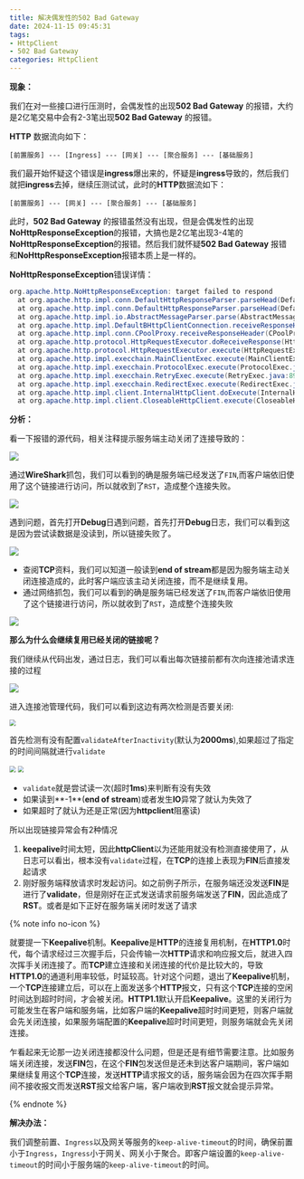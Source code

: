 ```yaml
---
title: 解决偶发性的502 Bad Gateway
date: 2024-11-15 09:45:31
tags:
- HttpClient
- 502 Bad Gateway
categories: HttpClient
---
```


**现象：**

我们在对一些接口进行压测时，会偶发性的出现**502 Bad Gateway** 的报错，大约是2亿笔交易中会有2-3笔出现**502 Bad Gateway** 的报错。

**HTTP** 数据流向如下：

```
[前置服务] --- [Ingress] --- [网关] --- [聚合服务] --- [基础服务]
```

我们最开始怀疑这个错误是**ingress**爆出来的，怀疑是**ingress**导致的，然后我们就把**ingress**去掉，继续压测试试，此时的**HTTP**数据流如下：

```
[前置服务] --- [网关] --- [聚合服务] --- [基础服务]
```

此时，**502 Bad Gateway** 的报错虽然没有出现，但是会偶发性的出现**NoHttpResponseException**的报错，大搞也是2亿笔出现3-4笔的**NoHttpResponseException**的报错。然后我们就怀疑**502 Bad Gateway** 报错和**NoHttpResponseException**报错本质上是一样的。

**NoHttpResponseException**错误详情：

```java
org.apache.http.NoHttpResponseException: target failed to respond
  at org.apache.http.impl.conn.DefaultHttpResponseParser.parseHead(DefaultHttpResponseParser.java:141)
  at org.apache.http.impl.conn.DefaultHttpResponseParser.parseHead(DefaultHttpResponseParser.java:56)
  at org.apache.http.impl.io.AbstractMessageParser.parse(AbstractMessageParser.java:259)
  at org.apache.http.impl.DefaultBHttpClientConnection.receiveResponseHeader(DefaultBHttpClientConnection.java:163)
  at org.apache.http.impl.conn.CPoolProxy.receiveResponseHeader(CPoolProxy.java:157)
  at org.apache.http.protocol.HttpRequestExecutor.doReceiveResponse(HttpRequestExecutor.java:273)
  at org.apache.http.protocol.HttpRequestExecutor.execute(HttpRequestExecutor.java:125)
  at org.apache.http.impl.execchain.MainClientExec.execute(MainClientExec.java:272)
  at org.apache.http.impl.execchain.ProtocolExec.execute(ProtocolExec.java:186)
  at org.apache.http.impl.execchain.RetryExec.execute(RetryExec.java:89)
  at org.apache.http.impl.execchain.RedirectExec.execute(RedirectExec.java:110)
  at org.apache.http.impl.client.InternalHttpClient.doExecute(InternalHttpClient.java:185)
  at org.apache.http.impl.client.CloseableHttpClient.execute(CloseableHttpClient.java:83)
```

**分析：**

看一下报错的源代码，相关注释提示服务端主动关闭了连接导致的：

![](https://myblob-pics.oss-cn-hangzhou.aliyuncs.com/2024/httpclient/nohttpresonseexception.png)

通过**WireShark**抓包，我们可以看到的确是服务端已经发送了`FIN`,而客户端依旧使用了这个链接进行访问，所以就收到了`RST`，造成整个连接失败。

![](https://myblob-pics.oss-cn-hangzhou.aliyuncs.com/2024/httpclient/tcpdump.png)

遇到问题，首先打开**Debug**日遇到问题，首先打开**Debug**日志，我们可以看到这是因为尝试读数据是没读到，所以链接失败了。

![](https://myblob-pics.oss-cn-hangzhou.aliyuncs.com/2024/httpclient/endofstream.png)

- 查阅**TCP**资料，我们可以知道一般读到**end of stream**都是因为服务端主动关闭连接造成的，此时客户端应该主动关闭连接，而不是继续复用。
- 通过网络抓包，我们可以看到的确是服务端已经发送了`FIN`,而客户端依旧使用了这个链接进行访问，所以就收到了`RST`，造成整个连接失败

![](https://myblob-pics.oss-cn-hangzhou.aliyuncs.com/2024/httpclient/wireshark.png)

**那么为什么会继续复用已经关闭的链接呢？**

我们继续从代码出发，通过日志，我们可以看出每次链接前都有次向连接池请求连接的过程

![](https://myblob-pics.oss-cn-hangzhou.aliyuncs.com/2024/httpclient/httpclient1.png)

进入连接池管理代码，我们可以看到这边有两次检测是否要关闭:

<img src="https://myblob-pics.oss-cn-hangzhou.aliyuncs.com/2024/httpclient/abstractconnpool.png" style="zoom:67%;" />

首先检测有没有配置`validateAfterInactivity`(默认为**2000ms**),如果超过了指定的时间间隔就进行`validate`

<img src="https://myblob-pics.oss-cn-hangzhou.aliyuncs.com/2024/httpclient/basicconnpool.png" style="zoom:67%;" />

<img src="https://myblob-pics.oss-cn-hangzhou.aliyuncs.com/2024/httpclient/bhttpconnectionbase.png" style="zoom:67%;" />

- `validate`就是尝试读一次(超时**1ms**)来判断有没有失效
- 如果读到**-1**(**end of stream**)或者发生**IO**异常了就认为失效了
- 如果超时了就认为还是正常(因为**httpclient**阻塞读)

所以出现链接异常会有2种情况

1. **keepalive**时间太短，因此**httpClient**以为还能用就没有检测直接使用了，从日志可以看出，根本没有`validate`过程，在**TCP**的连接上表现为**FIN**后直接发起请求
2. 刚好服务端释放请求时发起访问。如之前例子所示，在服务端还没发送**FIN**是进行了**validate**，但是刚好在正式发送请求前服务端发送了**FIN**，因此造成了**RST**。或者是如下正好在服务端关闭时发送了请求

{% note info no-icon %}

就要提一下**Keepalive**机制。**Keepalive**是**HTTP**的连接复用机制，在**HTTP1.0**时代，每个请求经过三次握手后，只会传输一次**HTTP**请求和响应报文后，就进入四次挥手关闭连接了。而**TCP**建立连接和关闭连接的代价是比较大的，导致**HTTP1.0**的通道利用率较低，时延较高。针对这个问题，退出了**Keepalive**机制，一个**TCP**连接建立后，可以在上面发送多个**HTTP**报文，只有这个**TCP**连接的空闲时间达到超时时间，才会被关闭。**HTTP1.1**默认开启**Keepalive**。这里的关闭行为可能发生在客户端和服务端，比如客户端的**Keepalive**超时时间更短，则客户端就会先关闭连接，如果服务端配置的**Keepalive**超时时间更短，则服务端就会先关闭连接。

乍看起来无论那一边关闭连接都没什么问题，但是还是有细节需要注意。比如服务端关闭连接，发送**FIN**包，在这个**FIN**包发送但是还未到达客户端期间，客户端如果继续复用这个**TCP**连接，发送**HTTP**请求报文的话，服务端会因为在四次挥手期间不接收报文而发送**RST**报文给客户端，客户端收到**RST**报文就会提示异常。

{% endnote %}

**解决办法：**

我们调整前置、`Ingress`以及网关等服务的`keep-alive-timeout`的时间，确保前置小于`Ingress`，`Ingress`小于网关、网关小于聚合。即客户端设置的`keep-alive-timeout`的时间小于服务端的`keep-alive-timeout`的时间。
